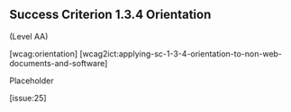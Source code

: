 ## Success Criterion 1.3.4 Orientation

(Level AA)

[wcag:orientation]
[wcag2ict:applying-sc-1-3-4-orientation-to-non-web-documents-and-software]

Placeholder

[issue:25]
